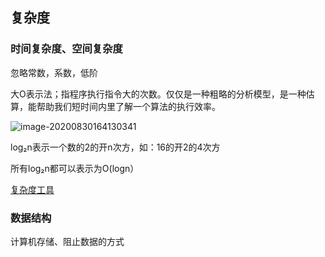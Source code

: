 ## 复杂度

### 时间复杂度、空间复杂度

忽略常数，系数，低阶

大O表示法；指程序执行指令大的次数。仅仅是一种粗略的分析模型，是一种估算，能帮助我们短时间内里了解一个算法的执行效率。

![image-20200830164130341](F:\git\study\java\MD\image\image-20200830164130341.png)

log₂n表示一个数的2的开n次方，如：16的开2的4次方

所有log₂n都可以表示为O(logn）

[复杂度工具](https://zh.numberempire.com/graphingcalculator.php)

### 数据结构

计算机存储、阻止数据的方式

